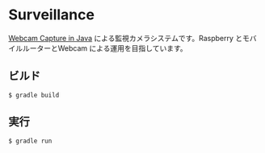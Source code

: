 # Surveillance

[Webcam Capture in Java](http://webcam-capture.sarxos.pl/) による監視カメラシステムです。Raspberry とモバイルルーターとWebcam による運用を目指しています。

## ビルド

```
$ gradle build
```

## 実行

```
$ gradle run
```
